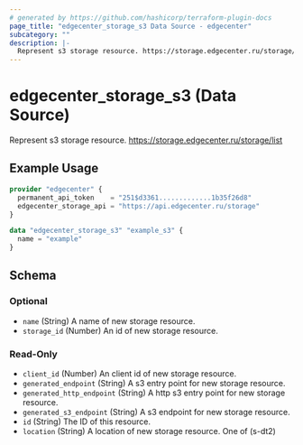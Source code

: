 ```yaml
---
# generated by https://github.com/hashicorp/terraform-plugin-docs
page_title: "edgecenter_storage_s3 Data Source - edgecenter"
subcategory: ""
description: |-
  Represent s3 storage resource. https://storage.edgecenter.ru/storage/list
---
```


# edgecenter_storage_s3 (Data Source)

Represent s3 storage resource. https://storage.edgecenter.ru/storage/list

## Example Usage

```terraform
provider "edgecenter" {
  permanent_api_token    = "251$d3361.............1b35f26d8"
  edgecenter_storage_api = "https://api.edgecenter.ru/storage"
}

data "edgecenter_storage_s3" "example_s3" {
  name = "example"
}
```

<!-- schema generated by tfplugindocs -->
## Schema

### Optional

- `name` (String) A name of new storage resource.
- `storage_id` (Number) An id of new storage resource.

### Read-Only

- `client_id` (Number) An client id of new storage resource.
- `generated_endpoint` (String) A s3 entry point for new storage resource.
- `generated_http_endpoint` (String) A http s3 entry point for new storage resource.
- `generated_s3_endpoint` (String) A s3 endpoint for new storage resource.
- `id` (String) The ID of this resource.
- `location` (String) A location of new storage resource. One of (s-dt2)
